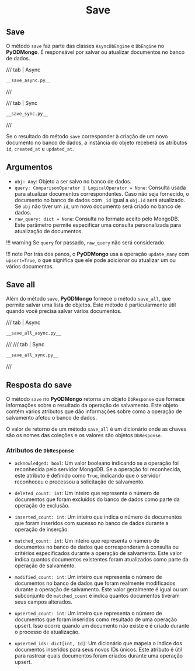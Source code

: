 # <center>Save</center>

## Save

O método `save` faz parte das classes `AsyncDbEngine` e `DbEngine` no **PyODMongo**. É responsável por salvar ou atualizar documentos no banco de dados.

/// tab | Async
```python hl_lines="19"
__save_async.py__
```
///

/// tab | Sync
```python hl_lines="16"
__save_sync.py__
```
///

Se o resultado do método `save` corresponder à criação de um novo documento no banco de dados, a instância do objeto receberá os atributos `id`, `created_at` e `updated_at`.

## Argumentos

- `obj: Any`: Objeto a ser salvo no banco de dados.
- `query: ComparisonOperator | LogicalOperator = None`: Consulta usada para atualizar documentos correspondentes. Caso não seja fornecido, o documento no banco de dados com `_id` igual a `obj.id` será atualizado. Se `obj` não tiver um `id`, um novo documento será criado no banco de dados.
- `raw_query: dict = None`: Consulta no formato aceito pelo MongoDB. Este parâmetro permite especificar uma consulta personalizada para atualização de documentos.

!!! warning
    Se `query` for passado, `raw_query` não será considerado.

!!! note
    Por trás dos panos, o **PyODMongo** usa a operação `update_many` com `upsert=True`, o que significa que ele pode adicionar ou atualizar um ou vários documentos.


## Save all

Além do método `save`, **PyODMongo** fornece o método `save_all`, que permite salvar uma lista de objetos. Este método é particularmente útil quando você precisa salvar vários documentos.

/// tab | Async
```python hl_lines="30"
__save_all_async.py__
```
///
/// tab | Sync
```python hl_lines="28"
__save_all_sync.py__
```
///

## Resposta do save

O método `save` no **PyODMongo** retorna um objeto `DbResponse` que fornece informações sobre o resultado da operação de salvamento. Este objeto contém vários atributos que dão informações sobre como a operação de salvamento afetou o banco de dados.

O valor de retorno de um método `save_all` é um dicionário onde as chaves são os nomes das coleções e os valores são objetos `DbResponse`.

### Atributos de `DbResponse`

- `acknowledged: bool`: Um valor booleano indicando se a operação foi reconhecida pelo servidor MongoDB. Se a operação foi reconhecida, este atributo é definido como `True`, indicando que o servidor reconheceu e processou a solicitação de salvamento.

- `deleted_count: int`: Um inteiro que representa o número de documentos que foram excluídos do banco de dados como parte da operação de exclusão.

- `inserted_count: int`: Um inteiro que indica o número de documentos que foram inseridos com sucesso no banco de dados durante a operação de inserção.

- `matched_count: int`: Um inteiro que representa o número de documentos no banco de dados que corresponderam à consulta ou critérios especificados durante a operação de salvamento. Este valor indica quantos documentos existentes foram atualizados como parte da operação de salvamento.

- `modified_count: int`: Um inteiro que representa o número de documentos no banco de dados que foram realmente modificados durante a operação de salvamento. Este valor geralmente é igual ou um subconjunto de `matched_count` e indica quantos documentos tiveram seus campos alterados.

- `upserted_count: int`: Um inteiro que representa o número de documentos que foram inseridos como resultado de uma operação upsert. Isso ocorre quando um documento não existe e é criado durante o processo de atualização.

- `upserted_ids: dict[int, Id]`: Um dicionário que mapeia o índice dos documentos inseridos para seus novos IDs únicos. Este atributo é útil para rastrear quais documentos foram criados durante uma operação upsert.